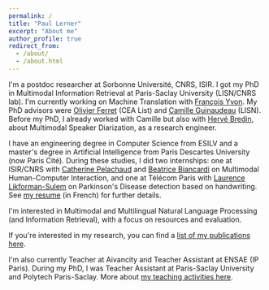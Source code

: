 ```yaml
---
permalink: /
title: "Paul Lerner"
excerpt: "About me"
author_profile: true
redirect_from: 
  - /about/
  - /about.html
---
```


I'm a postdoc researcher at Sorbonne Université, CNRS, ISIR. I got my PhD in Multimodal Information Retrieval at Paris-Saclay University (LISN/CNRS lab). 
I'm currently working on Machine Translation with [François Yvon](https://fyvo.github.io/).
My PhD advisors were [Olivier Ferret](http://oferret.free.fr/) (CEA List) 
and [Camille Guinaudeau](https://sites.google.com/view/camille-guinaudeau/accueil) (LISN). 
Before my PhD, I already worked with Camille but also with [Hervé Bredin](https://herve.niderb.fr/fastpages/),
about Multimodal Speaker Diarization, as a research engineer.

I have an engineering degree in Computer Science from ESILV and a master's degree
in Artificial Intelligence from Paris Descartes University (now Paris Cité).
During these studies, I did two internships: 
one at ISIR/CNRS with [Catherine Pelachaud](https://www.isir.upmc.fr/personnel/pelachaud/)
and [Beatrice Biancardi](https://sites.google.com/view/beatricebiancardi) on Multimodal Human-Computer Interaction,
and one at Télécom Paris with [Laurence Likforman-Sulem](https://perso.telecom-paristech.fr/lauli/)
on Parkinson's Disease detection based on handwriting. 
See [my resume](/files/lerner_CV_FR.pdf) (in French) for further details.

I'm interested in Multimodal and Multilingual Natural Language Processing (and Information Retrieval), 
with a focus on resources and evaluation.

If you're interested in my research, you can find a [list of my publications here](/publications).

I'm also currently Teacher at Aivancity and Teacher Assistant at ENSAE (IP Paris).
During my PhD, I was Teacher Assistant at Paris-Saclay University and Polytech Paris-Saclay. More about [my teaching activities here](/teaching).